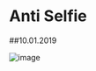 # Anti Selfie
##10.01.2019


![image](https://github.com/KeremTurkyilmaz/TypeMistmatchSketch/blob/master/Anti%20Selfie/image/AntiSelfie.png)